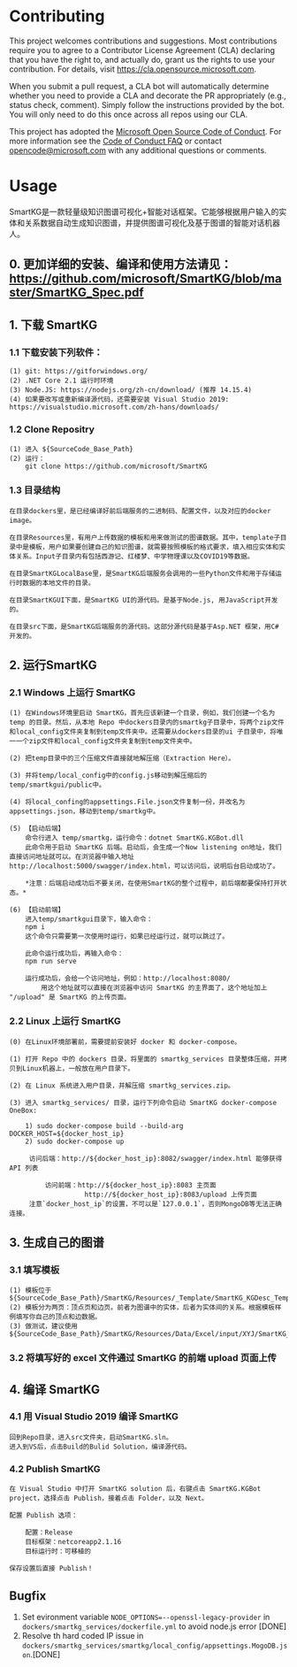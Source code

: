 # Contributing  

This project welcomes contributions and suggestions.  Most contributions require you to agree to a
Contributor License Agreement (CLA) declaring that you have the right to, and actually do, grant us
the rights to use your contribution. For details, visit https://cla.opensource.microsoft.com.

When you submit a pull request, a CLA bot will automatically determine whether you need to provide
a CLA and decorate the PR appropriately (e.g., status check, comment). Simply follow the instructions
provided by the bot. You will only need to do this once across all repos using our CLA.

This project has adopted the [Microsoft Open Source Code of Conduct](https://opensource.microsoft.com/codeofconduct/).
For more information see the [Code of Conduct FAQ](https://opensource.microsoft.com/codeofconduct/faq/) or
contact [opencode@microsoft.com](mailto:opencode@microsoft.com) with any additional questions or comments.


# Usage

SmartKG是一款轻量级知识图谱可视化+智能对话框架。它能够根据用户输入的实体和关系数据自动生成知识图谱，并提供图谱可视化及基于图谱的智能对话机器人。

## 0. 更加详细的安装、编译和使用方法请见：https://github.com/microsoft/SmartKG/blob/master/SmartKG_Spec.pdf

## 1. 下载 SmartKG

### 1.1 下载安装下列软件： 

	(1) git: https://gitforwindows.org/
	(2) .NET Core 2.1 运行时环境	
	(3) Node.JS: https://nodejs.org/zh-cn/download/ (推荐 14.15.4)
	(4) 如果要改写或重新编译源代码，还需要安装 Visual Studio 2019: https://visualstudio.microsoft.com/zh-hans/downloads/ 

### 1.2 Clone Repositry

	(1) 进入 ${SourceCode_Base_Path}
	(2) 运行：
		git clone https://github.com/microsoft/SmartKG

### 1.3 目录结构

	在目录dockers里，是已经编译好前后端服务的二进制码、配置文件，以及对应的docker image。

	在目录Resources里，有用户上传数据的模板和用来做测试的图谱数据。其中，template子目录中是模板，用户如果要创建自己的知识图谱，就需要按照模板的格式要求，填入相应实体和实体关系。Input子目录内有包括西游记、红楼梦、中学物理课以及COVID19等数据。

	在目录SmartKGLocalBase里，是SmartKG后端服务会调用的一些Python文件和用于存储运行时数据的本地文件的目录。

	在目录SmartKGUI下面，是SmartKG UI的源代码。是基于Node.js, 用JavaScript开发的。

	在目录src下面，是SmartKG后端服务的源代码。这部分源代码是基于Asp.NET 框架，用C# 开发的。

## 2. 运行SmartKG

### 2.1 Windows 上运行 SmartKG

	
	(1) 在Windows环境里启动 SmartKG，首先应该新建一个目录，例如，我们创建一个名为 temp 的目录。然后，从本地 Repo 中dockers目录内的smartkg子目录中，将两个zip文件和local_config文件夹复制到temp文件夹中。还需要从dockers目录的ui 子目录中，将唯一一个zip文件和local_config文件夹复制到temp文件夹中。

	(2) 把temp目录中的三个压缩文件直接就地解压缩（Extraction Here）。

	(3) 并将temp/local_config中的config.js移动到解压缩后的 temp/smartkgui/public中。

	(4) 将local_confing的appsettings.File.json文件复制一份，并改名为appsettings.json，移动到temp/smartkg中。

	(5) 【启动后端】
	    命令行进入 temp/smartkg，运行命令：dotnet SmartKG.KGBot.dll
	    此命令用于启动 SmartKG 后端。启动后，会生成一个Now listening on地址，我们直接访问地址就可以。在浏览器中输入地址 http://localhost:5000/swagger/index.html，可以访问后，说明后台启动成功了。

	    *注意：后端启动成功后不要关闭，在使用SmartKG的整个过程中，前后端都要保持打开状态。*

	(6) 【启动前端】
	    进入temp/smartkgui目录下，输入命令：
		npm i
	    这个命令只需要第一次使用时运行，如果已经运行过，就可以跳过了。

	    此命令运行成功后，再输入命令：
		npm run serve

	    运行成功后，会给一个访问地址，例如：http://localhost:8080/
            用这个地址就可以直接在浏览器中访问 SmartKG 的主界面了，这个地址加上 "/upload" 是 SmartKG 的上传页面。


### 2.2 Linux 上运行 SmartKG

	(0) 在Linux环境部署前，需要提前安装好 docker 和 docker-compose。

	(1) 打开 Repo 中的 dockers 目录，将里面的 smartkg_services 目录整体压缩，并拷贝到Linux机器上，一般放在用户目录下。

	(2) 在 Linux 系统进入用户目录，并解压缩 smartkg_services.zip。
	
	(3) 进入 smartkg_services/ 目录，运行下列命令启动 SmartKG docker-compose OneBox:

		1) sudo docker-compose build --build-arg DOCKER_HOST=${docker_host_ip}
		2) sudo docker-compose up

	     访问后端：http://${docker_host_ip}:8082/swagger/index.html 能够获得 API 列表

             访问前端：http://${docker_host_ip}:8083 主页面
                       http://${docker_host_ip}:8083/upload 上传页面
	     注意`docker_host_ip`的设置，不可以是`127.0.0.1`，否则MongoDB等无法正确连接。

## 3. 生成自己的图谱

### 3.1 填写模板

	(1) 模板位于 ${SourceCode_Base_Path}/SmartKG/Resources/_Template/SmartKG_KGDesc_Template.xlsx
	(2) 模板分为两页：顶点页和边页。前者为图谱中的实体，后者为实体间的关系。根据模板样例填写你自己的顶点和边数据。	
	(3) 做测试，建议使用 ${SourceCode_Base_Path}/SmartKG/Resources/Data/Excel/input/XYJ/SmartKG_Xiyouji_relations_new.xlsx

### 3.2 将填写好的 excel 文件通过 SmartKG 的前端 upload 页面上传

## 4. 编译 SmartKG

### 4.1 用 Visual Studio 2019 编译 SmartKG

	回到Repo目录，进入src文件夹，启动SmartKG.sln。
	进入到VS后，点击Build的Bulid Solution，编译源代码。

### 4.2 Publish SmartKG

	在 Visual Studio 中打开 SmartKG solution 后，右键点击 SmartKG.KGBot project，选择点击 Publish，接着点击 Folder，以及 Next。
	
	配置 Publish 选项：

		配置：Release
		目标框架：netcoreapp2.1.16
		目标运行时：可移植的

	保存设置后直接 Publish！


## Bugfix

1. Set evironment variable `NODE_OPTIONS=--openssl-legacy-provider` in `dockers/smartkg_services/dockerfile.yml` to avoid node.js error [DONE]
2. Resolve th hard coded IP issue in `dockers/smartkg_services/smartkg/local_config/appsettings.MogoDB.json`.[DONE]
